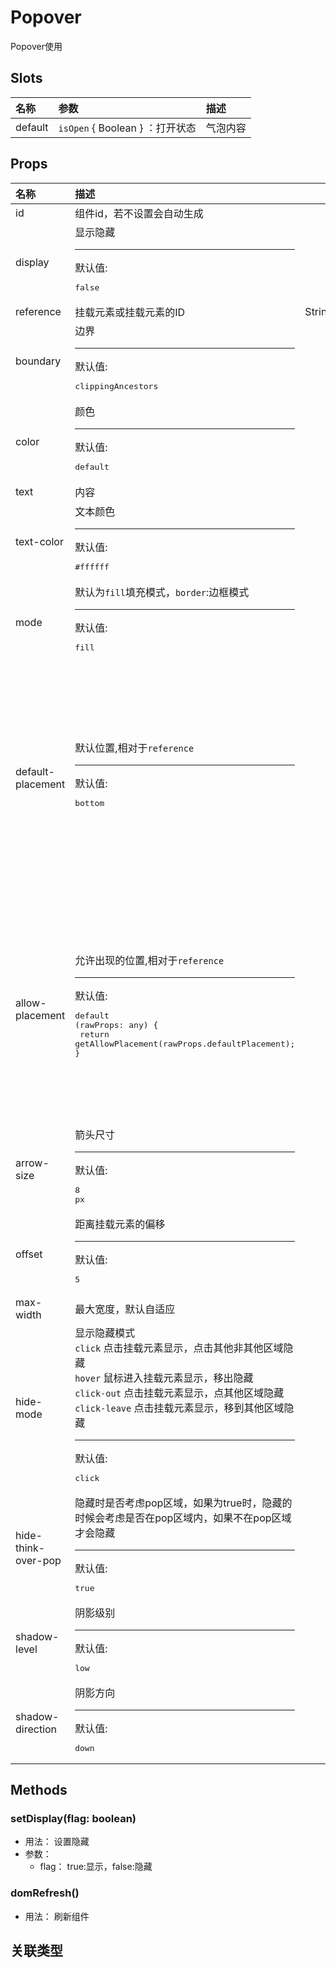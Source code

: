 # Popover


Popover使用

## Slots


<div class="slots">

| 名称    | 参数                            | 描述     |
| :------ | :------------------------------ | :------- |
| default | `isOpen` { Boolean } ：打开状态 | 气泡内容 |

</div>



## Props


<div class="props">

| 名称                | 描述                                                                                                                                                                                                                                              |           类型          | 可选值                                                                                                                                                  |
| :------------------ | :------------------------------------------------------------------------------------------------------------------------------------------------------------------------------------------------------------------------------------------------ | :---------------------: | :------------------------------------------------------------------------------------------------------------------------------------------------------ |
| id                  | 组件id，若不设置会自动生成                                                                                                                                                                                                                        |          String         |                                                                                                                                                         |
| display             | 显示隐藏<hr>默认值:<br><pre>false</pre>                                                                                                                                                                                                           |         Boolean         |                                                                                                                                                         |
| reference           | 挂载元素或挂载元素的ID                                                                                                                                                                                                                            | String,ReferenceElement |                                                                                                                                                         |
| boundary            | 边界<hr>默认值:<br><pre>clippingAncestors</pre>                                                                                                                                                                                                   |     [String, Object]    |                                                                                                                                                         |
| color               | 颜色<hr>默认值:<br><pre>default</pre>                                                                                                                                                                                                             |          String         | `default` , `primary` , `success` , `warn` , `error`                                                                                                    |
| text                | 内容                                                                                                                                                                                                                                              |          String         |                                                                                                                                                         |
| text-color          | 文本颜色<hr>默认值:<br><pre>#ffffff</pre>                                                                                                                                                                                                         |          String         | `default` , `primary` , `success` , `warn` , `error`                                                                                                    |
| mode                | 默认为`fill`填充模式，`border`:边框模式<hr>默认值:<br><pre>fill</pre>                                                                                                                                                                             |          String         | `border` , `fill` , `empty`                                                                                                                             |
| default-placement   | 默认位置,相对于`reference`<hr>默认值:<br><pre>bottom</pre>                                                                                                                                                                                        |          String         | `left` , `right` , `top` , `bottom` , `top-start` , `top-end` , `bottom-start` , `bottom-end` , `left-start` , `left-end` , `right-start` , `right-end` |
| allow-placement     | 允许出现的位置,相对于`reference`<hr>默认值:<br><pre>default (rawProps: any) {<br>  return getAllowPlacement(rawProps.defaultPlacement);<br>}</pre>                                                                                                |        Placement        | `left` , `right` , `top` , `bottom` , `top-start` , `top-end` , `bottom-start` , `bottom-end` , `left-start` , `left-end` , `right-start` , `right-end` |
| arrow-size          | 箭头尺寸<hr>默认值:<br><pre>8 px</pre>                                                                                                                                                                                                            |      String,Number      |                                                                                                                                                         |
| offset              | 距离挂载元素的偏移<hr>默认值:<br><pre>5</pre>                                                                                                                                                                                                     |          Number         |                                                                                                                                                         |
| max-width           | 最大宽度，默认自适应                                                                                                                                                                                                                              |      String,Number      |                                                                                                                                                         |
| hide-mode           | 显示隐藏模式<br/>`click` 点击挂载元素显示，点击其他非其他区域隐藏<br/>`hover` 鼠标进入挂载元素显示，移出隐藏<br/>`click-out` 点击挂载元素显示，点其他区域隐藏<br/>`click-leave` 点击挂载元素显示，移到其他区域隐藏<hr>默认值:<br><pre>click</pre> |          String         | `click` , `hover` , `click-out` , `click-leave`                                                                                                         |
| hide-think-over-pop | 隐藏时是否考虑pop区域，如果为true时，隐藏的时候会考虑是否在pop区域内，如果不在pop区域才会隐藏<hr>默认值:<br><pre>true</pre>                                                                                                                       |         Boolean         |                                                                                                                                                         |
| shadow-level        | 阴影级别<hr>默认值:<br><pre>low</pre>                                                                                                                                                                                                             |          String         | `high` , `middle` , `low`                                                                                                                               |
| shadow-direction    | 阴影方向<hr>默认值:<br><pre>down</pre>                                                                                                                                                                                                            |          String         | `up` , `down` , `left` , `right`                                                                                                                        |

</div>



## Methods

### setDisplay(flag: boolean)
- 用法： 设置隐藏
- 参数：
	 - flag： true:显示，false:隐藏

### domRefresh()
- 用法： 刷新组件

## 关联类型

